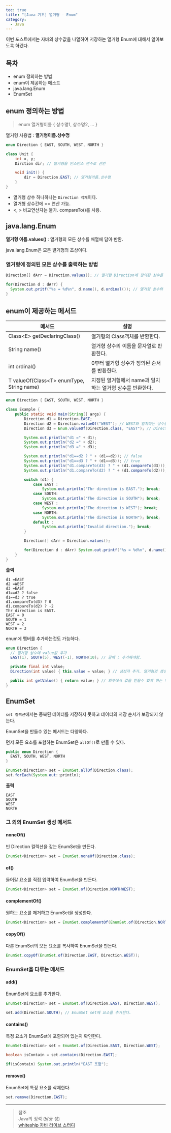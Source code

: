 ```yaml
---
toc: true
title: "[Java 기초] 열거형 - Enum"
category:
  - Java
---
```


이번 포스트에서는 자바의 상수값을 나열하여 저장하는 열거형 Enum에 대해서 알아보도록 하겠다.

## 목차
- enum 정의하는 방법
- enum이 제공하는 메소드
- java.lang.Enum
- EnumSet

## enum 정의하는 방법

> enum 열거형이름 { 상수명1, 상수명2, ... }

열거형 사용법 : **열거형이름.상수명**

```java
enum Direction { EAST, SOUTH, WEST, NORTH }

class Unit {
    int x, y;
    Dirction dir; // 열거형을 인스턴스 변수로 선언

    void init() {
        dir = Direction.EAST; // 열거형이름.상수명
    }
}
```

- 열거형 상수 하나하나는 `Direction 객체`이다.
- 열거형 상수간에 == 연산 가능.
- <, > 비교연산자는 불가. compareTo$($)를 사용.


## java.lang.Enum
**열거형 이름.values$($)** :  열거형의 모든 상수를 배열에 담아 반환.

java.lang.Enum은 모든 열거형의 조상이다.

### 열거형에 정의된 모든 상수를 출력하는 방법
```java
Direction[] dArr = Direction.values(); // 열거형 Direction에 정의된 상수를 배열에 담아 반환

for(Direction d : dArr) {
  System.out.pritf("%s = %d%n", d.name(), d.ordinal()); // 열거형 상수와 번호(0부터)가 출력
}
```

## enum이 제공하는 메서드

| 메서드 | 설명 |
|-------|-------|
| Class<<E>E> getDeclaringClass$($) | 열거형의 Class객체를 반환한다. |
|String name$($) | 열거형 상수의 이름을 문자열로 반환한다. |
|int ordinal$($) | 0부터 열거형 상수가 정의된 순서를 반환한다. |
|T valueOf$($Class<<T>T> enumType, String name) | 지정된 열거형에서 name과 일치하는 열거형 상수를 반환한다.|

```java
enum Direction { EAST, SOUTH, WEST, NORTH }

class Example {
    public static void main(String[] args) {
        Direction d1 = Direction.EAST;
        Direction d2 = Direction.valueOf("WEST"); // WEST와 일치하는 상수를 반환
        Direction d3 = Enum.valueOf(Direction.class, "EAST"); // Direction 열거형에서 EAST와 일치하는 상수를 반환

        System.out.println("d1 =" + d1);
        System.out.println("d2 =" + d2);
        System.out.println("d3 =" + d3);

        System.out.println("d1==d2 ? " + (d1==d2)); // false
        System.out.println("d1==d3 ? " + (d1==d3)); // true
        System.out.println("d1.compareTo(d3) ? " + (d1.compareTo(d3))); // 0
        System.out.println("d1.compareTo(d2) ? " + (d1.compareTo(d2))); // -2

        switch (d1) {
            case EAST :
                System.out.println("Thr direction is EAST."); break;
            case SOUTH:
                System.out.println("The direction is SOUTH"); break;
            case WEST :
                System.out.println("The direction is WEST"); break;
            case NORTH:
                System.out.println("The direction is NORTH"); break;
            default :
                System.out.println("Invalid direction."); break;
        }

        Direction[] dArr = Direction.values();

        for(Direction d : dArr) System.out.printf("%s = %d%n", d.name(), d.ordinal()); // 이름 = 순서
    }
}
```

**출력**
```
d1 =EAST
d2 =WEST
d3 =EAST
d1==d2 ? false
d1==d3 ? true
d1.compareTo(d3) ? 0
d1.compareTo(d2) ? -2
Thr direction is EAST.
EAST = 0
SOUTH = 1
WEST = 2
NORTH = 3
```

enum에 멤버를 추가하는것도 가능하다.

```java
enum Direction {
  // 열거형 상수에 value값 추가
  EAST(1), SOUTH(5), WEST(-1), NORTH(10); // 끝에 ; 추가해야함.

  private final int value;
  Direction(int value) { this.value = value; } // 생성자 추가. 열거형의 생성자는 private이다.

  public int getValue() { return value; } // 외부에서 값을 얻을수 있게 하는 메서드
}
```

## EnumSet

`set 컬랙션`에서는 중복된 데이터를 저장하지 못하고 데이터의 저장 순서가 보장되지 않는다.

EnumSet을 만들수 있는 메서드는 다양하다.

먼저 모든 요소를 포함하는 EnumSet은 `allOf()`로 만들 수 있다.

```java
public enum Direction {
  EAST, SOUTH, WEST, NORTH
}

EnumSet<Direction> set = EnumSet.allOf(Direction.class);
set.forEach(System.out::println);
```

**출력**
```
EAST
SOUTH
WEST
NORTH
```

### 그 외의 EnumSet 생성 메서드

#### noneOf$($)
빈 Direction 컬렉션을 갖는 EnumSet을 만든다.

```java
EnumSet<Direction> set = EnumSet.noneOf(Direction.class);
```

#### of$($)
들어갈 요소를 직접 입력하여 EnumSet을 만든다.

```java
EnumSet<Direction> set = EnumSet.of(Direction.NORTHWEST);
```

#### complementOf$($)
원하는 요소를 제거하고 EnumSet을 생성한다.

```java
EnumSet<Direction> set = EnumSet.complementOf(EnumSet.of(Direction.NORTHWEST));
```

#### copyOf$($)
다른 EnumSet의 모든 요소를 복사하여 EnumSet을 만든다.

```java
EnumSet.copyOf(EnumSet.of(Direction.EAST, Direction.WEST));
```

### EnumSet을 다루는 메서드

#### add$($)
EnumSet에 요소를 추가한다.

```java
EnumSet<Direction> set = EnumSet.of(Direction.EAST, Direction.WEST);

set.add(Direction.SOUTH); // EnumSet set에 요소를 추가한다.
```

#### contains$($)
특정 요소가 EnumSet에 포함되어 있는지 확인한다.

```java
EnumSet<Direction> set = EnumSet.of(Direction.EAST, Direction.WEST);

boolean isContain = set.contains(Direction.EAST);

if(isContain) System.out.println("EAST 포함");
```

#### remove$($)
EnumSet에 특정 요소를 삭제한다.

```java
set.remove(Direction.EAST);
```

---

> 참조 <br>
> Java의 정석 $($남궁 성) <br>
> [whiteship 자바 라이브 스터디](https://github.com/whiteship/live-study)
